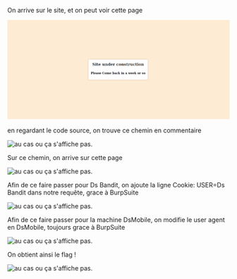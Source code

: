 On arrive sur le site, et on peut voir cette page


![au cas ou ça s'affiche pas.](underconstruction.png)


en regardant le code source, on trouve ce chemin en commentaire

![au cas ou ça s'affiche pas.](cookie-busters/writeups/babyweb/babywep1.png)


Sur ce chemin, on arrive sur cette page 

![au cas ou ça s'affiche pas.](cookie-busters/writeups/babyweb/forbidden.png)

Afin de ce faire passer pour Ds Bandit, on ajoute la ligne Cookie: USER=Ds Bandit dans notre requête, grace à BurpSuite


![au cas ou ça s'affiche pas.](cookie-busters/writeups/babyweb/DsBandit.png)


Afin de ce faire passer pour la machine DsMobile, on modifie le user agent en DsMobile, toujours grace à BurpSuite


![au cas ou ça s'affiche pas.](cookie-busters/writeups/babyweb/DsMobile.png)


On obtient ainsi le flag !

![au cas ou ça s'affiche pas.](cookie-busters/writeups/babyweb/token.png)


